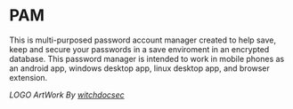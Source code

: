 # PAM
This is multi-purposed password account manager created to help save, keep and secure your passwords in a save enviroment in an encrypted database. This password manager is intended to work in mobile phones as an android app, windows desktop app, linux desktop app, and browser extension.

*LOGO ArtWork By [witchdocsec](https://github.com/witchdocsec/)*
